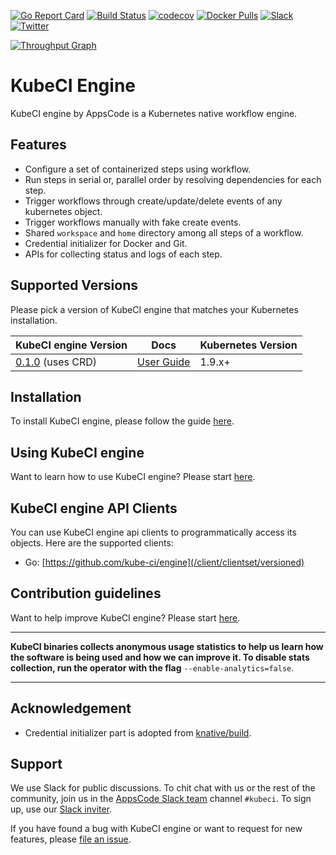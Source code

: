 [![Go Report Card](https://goreportcard.com/badge/github.com/kube-ci/engine)](https://goreportcard.com/report/github.com/kube-ci/engine)
[![Build Status](https://travis-ci.org/kube-ci/engine.svg?branch=master)](https://travis-ci.org/kube-ci/engine)
[![codecov](https://codecov.io/gh/kube-ci/engine/branch/master/graph/badge.svg)](https://codecov.io/gh/kube-ci/engine)
[![Docker Pulls](https://img.shields.io/docker/pulls/kube-ci/kubeci-engine.svg)](https://hub.docker.com/r/kubeci/kubeci-engine/)
[![Slack](https://slack.appscode.com/badge.svg)](https://slack.appscode.com)
[![Twitter](https://img.shields.io/twitter/follow/thekubeci.svg?style=social&logo=twitter&label=Follow)](https://twitter.com/intent/follow?screen_name=TheKubeCi)

[![Throughput Graph](https://graphs.waffle.io/kube-ci/project/throughput.svg)](https://waffle.io/kube-ci/project/metrics/throughput)

# KubeCI Engine

KubeCI engine by AppsCode is a Kubernetes native workflow engine.

## Features

- Configure a set of containerized steps using workflow.
- Run steps in serial or, parallel order by resolving dependencies for each step.
- Trigger workflows through create/update/delete events of any kubernetes object.
- Trigger workflows manually with fake create events.
- Shared `workspace` and `home` directory among all steps of a workflow.
- Credential initializer for Docker and Git.
- APIs for collecting status and logs of each step.

## Supported Versions

Please pick a version of KubeCI engine that matches your Kubernetes installation.

| KubeCI engine Version                                                                      | Docs                                                            | Kubernetes Version |
|------------------------------------------------------------------------------------|-----------------------------------------------------------------|--------------------|
| [0.1.0](https://github.com/kube-ci/engine/releases/tag/0.1.0) (uses CRD) | [User Guide](https://kube.ci/products/engine/0.1.0)    | 1.9.x+             |

## Installation

To install KubeCI engine, please follow the guide [here](https://kube.ci/products/engine/0.1.0/setup/install).

## Using KubeCI engine

Want to learn how to use KubeCI engine? Please start [here](https://kube.ci/products/engine/0.1.0).

## KubeCI engine API Clients

You can use KubeCI engine api clients to programmatically access its objects. Here are the supported clients:

- Go: [https://github.com/kube-ci/engine](/client/clientset/versioned)

## Contribution guidelines

Want to help improve KubeCI engine? Please start [here](https://kube.ci/products/engine/0.1.0/welcome/contributing).

---

**KubeCI binaries collects anonymous usage statistics to help us learn how the software is being used and how we can improve it. To disable stats collection, run the operator with the flag** `--enable-analytics=false`.

---

## Acknowledgement

 - Credential initializer part is adopted from [knative/build](https://github.com/knative/build).

## Support

We use Slack for public discussions. To chit chat with us or the rest of the community, join us in the [AppsCode Slack team](https://appscode.slack.com/messages/C8NCX6N23/details/) channel `#kubeci`. To sign up, use our [Slack inviter](https://slack.appscode.com/).

If you have found a bug with KubeCI engine or want to request for new features, please [file an issue](https://github.com/kube-ci/project/issues/new).
